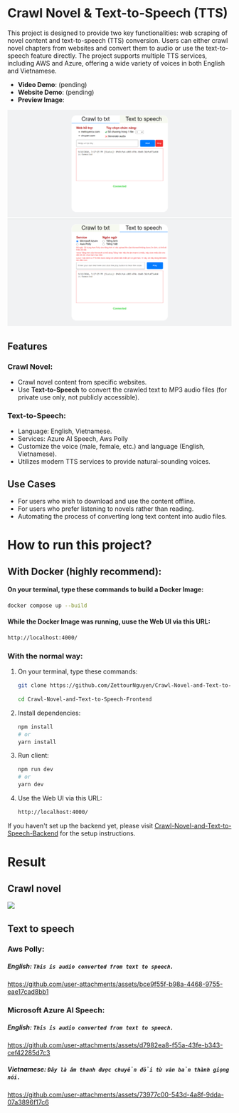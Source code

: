 # Crawl Novel & Text-to-Speech (TTS)

This project is designed to provide two key functionalities: web scraping of novel content and text-to-speech (TTS) conversion. Users can either crawl novel chapters from websites and convert them to audio or use the text-to-speech feature directly. The project supports multiple TTS services, including AWS and Azure, offering a wide variety of voices in both English and Vietnamese.

- **Video Demo**: (pending)
- **Website Demo**: (pending)
- **Preview Image**: 
<img src="https://raw.githubusercontent.com/ZettourNguyen/Crawl-Novel-and-Text-to-Speech-Frontend/main/src/assets/Crawl_ui.png">
<img src="https://raw.githubusercontent.com/ZettourNguyen/Crawl-Novel-and-Text-to-Speech-Frontend/main/src/assets/TextToSpeech_ui.png">

## Features

### Crawl Novel:
- Crawl novel content from specific websites.
- Use **Text-to-Speech** to convert the crawled text to MP3 audio files (for private use only, not publicly accessible).

### Text-to-Speech:
- Language: English, Vietnamese.
- Services: Azure AI Speech, Aws Polly
- Customize the voice (male, female, etc.) and language (English, Vietnamese).
- Utilizes modern TTS services to provide natural-sounding voices.

## Use Cases
- For users who wish to download and use the content offline.
- For users who prefer listening to novels rather than reading.
- Automating the process of converting long text content into audio files.

# How to run this project?
## With Docker (highly recommend):
#### On your terminal, type these commands to build a Docker Image:
```sh
docker compose up --build
```

#### While the Docker Image was running, uuse the Web UI via this URL:

```sh
http://localhost:4000/
```

### With the normal way:
1. On your terminal, type these commands:
    ```sh
    git clone https://github.com/ZettourNguyen/Crawl-Novel-and-Text-to-Speech-Frontend.git
    ```
    ```sh
    cd Crawl-Novel-and-Text-to-Speech-Frontend
    ```

2. Install dependencies:
    ```sh
    npm install
    # or
    yarn install
    ```

3. Run client:
    ```sh
    npm run dev
    # or
    yarn dev
    ```

4. Use the Web UI via this URL:
    ```sh
    http://localhost:4000/
    ```

If you haven't set up the backend yet, please visit [Crawl-Novel-and-Text-to-Speech-Backend](https://github.com/ZettourNguyen/Crawl-Novel-and-Text-to-Speech-Backend) for the setup instructions.

# Result
## Crawl novel

<img src="https://firebasestorage.googleapis.com/v0/b/tttn-ktc.appspot.com/o/assets%2Fimage.png?alt=media&token=e02bfce6-bf5b-47e1-ae5a-8d78914e506a" >

## Text to speech
###  Aws Polly:
##### English: `This is audio converted from text to speech.`
 
https://github.com/user-attachments/assets/bce9f55f-b98a-4468-9755-eae17cad8bb1

### Microsoft Azure AI Speech:
##### English: `This is audio converted from text to speech.`
 
https://github.com/user-attachments/assets/d7982ea8-f55a-43fe-b343-cef42285d7c3
    
##### Vietnamese: `Đây là âm thanh được chuyển đổi từ văn bản thành giọng nói.`
 
https://github.com/user-attachments/assets/73977c00-543d-4a8f-9dda-07a3896f17c6
    


